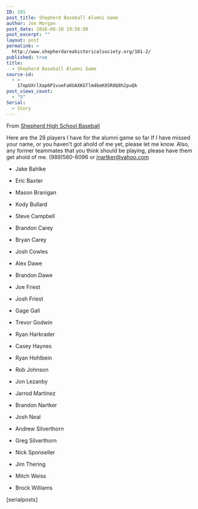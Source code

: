 ```yaml
---
ID: 101
post_title: Shepherd Baseball Alumni Game
author: Jon Morgan
post_date: 2016-08-10 19:56:00
post_excerpt: ""
layout: post
permalink: >
  http://www.shepherdareahistoricalsociety.org/101-2/
published: true
title:
  - Shepherd Baseball Alumni Game
source-id:
  - >
    17opUXrlXap6P1vueFaKUAXKGTlm4beK8SR8Q8h2puQk
post_views_count:
  - "5"
Serial:
  - Story
---
```

From [Shepherd High School Baseball](https://www.facebook.com/Shepherd-High-School-Baseball-1407389539494174/?fref=nf)

Here are the 28 players I have for the alumni game so far If I have missed your name, or you haven't got ahold of me yet, please let me know. Also, any former teammates that you think should be playing, please have them get ahold of me. (989)560-6096 or [jnartker@yahoo.com](mailto:jnartker@yahoo.com)

* Jake Bahlke

* Eric Baxter

* Mason Branigan

* Kody Bullard

* Steve Campbell

* Brandon Carey

* Bryan Carey

* Josh Cowles

* Alex Dawe

* Brandon Dawe

* Joe Friest

* Josh Friest

* Gage Gall

* Trevor Godwin

* Ryan Harkrader

* Casey Haynes

* Ryan Hohlbein

* Rob Johnson

* Jon Lezanby

* Jarrod Martinez

* Brandon Nartker

* Josh Neal

* Andrew Silverthorn

* Greg Silverthorn

* Nick Sponseller

* Jim Thering

* Mitch Weiss

* Brock Williams

[serialposts]